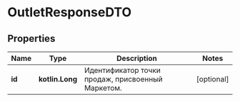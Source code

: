 
# OutletResponseDTO

## Properties
| Name | Type | Description | Notes |
| ------------ | ------------- | ------------- | ------------- |
| **id** | **kotlin.Long** | Идентификатор точки продаж, присвоенный Маркетом. |  [optional] |



